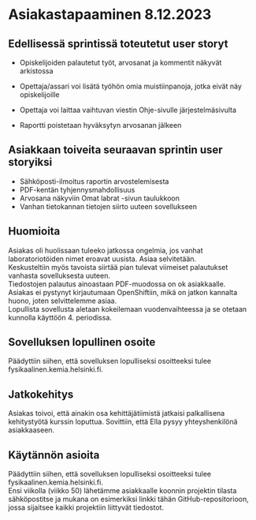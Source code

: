 # Asiakastapaaminen 8.12.2023
## Edellisessä sprintissä toteutetut user storyt
- Opiskelijoiden palautetut työt, arvosanat ja kommentit näkyvät arkistossa​

- Opettaja/assari voi lisätä työhön omia muistiinpanoja, jotka eivät näy opiskelijoille​

- Opettaja voi laittaa vaihtuvan viestin Ohje-sivulle järjestelmäsivulta​

- Raportti poistetaan hyväksytyn arvosanan jälkeen​

## Asiakkaan toiveita seuraavan sprintin user storyiksi
- Sähköposti-ilmoitus raportin arvostelemisesta
- PDF-kentän tyhjennysmahdollisuus
- Arvosana näkyviin Omat labrat -sivun taulukkoon
- Vanhan tietokannan tietojen siirto uuteen sovellukseen

## Huomioita
Asiakas oli huolissaan tuleeko jatkossa ongelmia, jos vanhat laboratoriotöiden nimet eroavat uusista. Asiaa selvitetään.  
Keskusteltiin myös tavoista siirtää pian tulevat viimeiset palautukset vanhasta sovelluksesta uuteen.  
Tiedostojen palautus ainoastaan PDF-muodossa on ok asiakkaalle.  
Asiakas ei pystynyt kirjautumaan OpenShiftiin, mikä on jatkon kannalta huono, joten selvittelemme asiaa.  
Lopullista sovellusta aletaan kokeilemaan vuodenvaihteessa ja se otetaan kunnolla käyttöön 4. periodissa.  

## Sovelluksen lopullinen osoite
Päädyttiin siihen, että sovelluksen lopulliseksi osoitteeksi tulee fysikaalinen.kemia.helsinki.fi.

## Jatkokehitys
Asiakas toivoi, että ainakin osa kehittäjätiimistä jatkaisi palkallisena kehitystyötä kurssin loputtua. Sovittiin, että Ella 
pysyy yhteyshenkilönä asiakkaaseen.

## Käytännön asioita
Päädyttiin siihen, että sovelluksen lopulliseksi osoitteeksi tulee fysikaalinen.kemia.helsinki.fi.  
Ensi viikolla (viikko 50) lähetämme asiakkaalle koonnin projektin tilasta sähköpostitse ja mukana on esimerkiksi linkki
tähän GitHub-repositorioon, jossa sijaitsee kaikki projektiin liittyvät tiedostot.  
